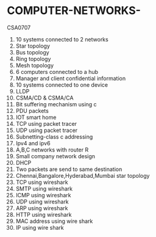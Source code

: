 # COMPUTER-NETWORKS-
CSA0707
1. 10 systems connected to 2 networks 
2. Star topology
3. Bus topology
4. Ring topology
5. Mesh topology
6. 6 computers connected to a hub 
7. Manager and client confidential information 
8. 10 systems connected to one device
9. LLDP
10. CSMA/CD & CSMA/CA
11. Bit suffering mechanism using c
12. PDU packets
13. IOT smart home
14. TCP using packet tracer 
15. UDP using packet tracer 
16. Subnetting-class c addressing
17. Ipv4 and ipv6
18. A,B,C networks with router R
19. Small company network design
20. DHCP
21. Two packets are send to same destination 
22. Chennai,Bangalore,Hyderabad,Mumbai star topology 
23. TCP using wireshark
24. SMTP using wireshark
25. ICMP using wireshark
26. UDP using wireshark
27. ARP using wireshark
28. HTTP using wireshark
29. MAC address using wire shark
30. IP using wire shark
